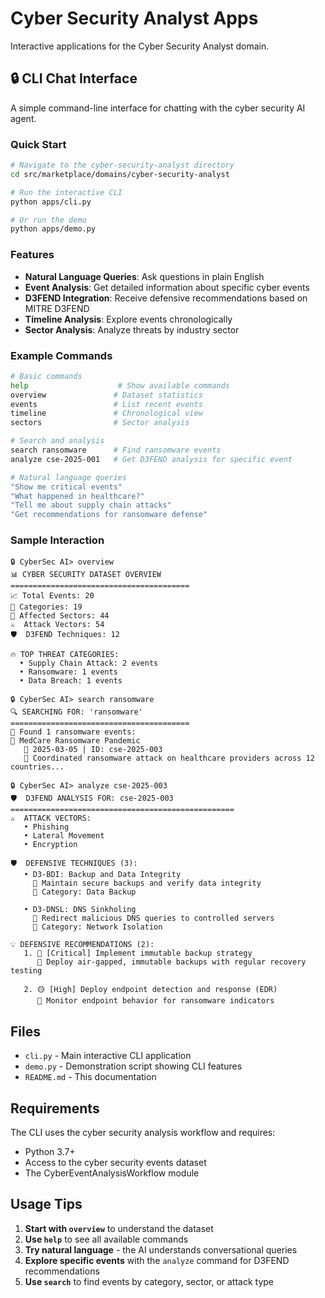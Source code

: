 # Cyber Security Analyst Apps

Interactive applications for the Cyber Security Analyst domain.

## 🔒 CLI Chat Interface

A simple command-line interface for chatting with the cyber security AI agent.

### Quick Start

```bash
# Navigate to the cyber-security-analyst directory
cd src/marketplace/domains/cyber-security-analyst

# Run the interactive CLI
python apps/cli.py

# Or run the demo
python apps/demo.py
```

### Features

- **Natural Language Queries**: Ask questions in plain English
- **Event Analysis**: Get detailed information about specific cyber events
- **D3FEND Integration**: Receive defensive recommendations based on MITRE D3FEND
- **Timeline Analysis**: Explore events chronologically
- **Sector Analysis**: Analyze threats by industry sector

### Example Commands

```bash
# Basic commands
help                    # Show available commands
overview               # Dataset statistics
events                 # List recent events
timeline               # Chronological view
sectors                # Sector analysis

# Search and analysis
search ransomware      # Find ransomware events
analyze cse-2025-001   # Get D3FEND analysis for specific event

# Natural language queries
"Show me critical events"
"What happened in healthcare?"
"Tell me about supply chain attacks"
"Get recommendations for ransomware defense"
```

### Sample Interaction

```
🔒 CyberSec AI> overview
📊 CYBER SECURITY DATASET OVERVIEW
========================================
📈 Total Events: 20
📂 Categories: 19
🏢 Affected Sectors: 44
⚔️  Attack Vectors: 54
🛡️  D3FEND Techniques: 12

🔥 TOP THREAT CATEGORIES:
  • Supply Chain Attack: 2 events
  • Ransomware: 1 events
  • Data Breach: 1 events

🔒 CyberSec AI> search ransomware
🔍 SEARCHING FOR: 'ransomware'
========================================
🦠 Found 1 ransomware events:
🔴 MedCare Ransomware Pandemic
   📅 2025-03-05 | ID: cse-2025-003
   📝 Coordinated ransomware attack on healthcare providers across 12 countries...

🔒 CyberSec AI> analyze cse-2025-003
🛡️  D3FEND ANALYSIS FOR: cse-2025-003
==================================================
⚔️  ATTACK VECTORS:
   • Phishing
   • Lateral Movement
   • Encryption

🛡️  DEFENSIVE TECHNIQUES (3):
   • D3-BDI: Backup and Data Integrity
     📝 Maintain secure backups and verify data integrity
     📂 Category: Data Backup
   
   • D3-DNSL: DNS Sinkholing
     📝 Redirect malicious DNS queries to controlled servers
     📂 Category: Network Isolation

💡 DEFENSIVE RECOMMENDATIONS (2):
   1. 🔴 [Critical] Implement immutable backup strategy
      📝 Deploy air-gapped, immutable backups with regular recovery testing
   
   2. 🟡 [High] Deploy endpoint detection and response (EDR)
      📝 Monitor endpoint behavior for ransomware indicators
```

## Files

- `cli.py` - Main interactive CLI application
- `demo.py` - Demonstration script showing CLI features
- `README.md` - This documentation

## Requirements

The CLI uses the cyber security analysis workflow and requires:
- Python 3.7+
- Access to the cyber security events dataset
- The CyberEventAnalysisWorkflow module

## Usage Tips

1. **Start with `overview`** to understand the dataset
2. **Use `help`** to see all available commands
3. **Try natural language** - the AI understands conversational queries
4. **Explore specific events** with the `analyze` command for D3FEND recommendations
5. **Use `search`** to find events by category, sector, or attack type
